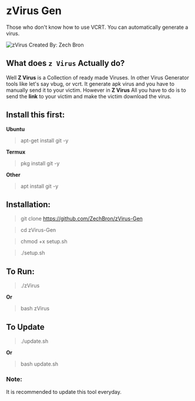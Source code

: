 # zVirus Gen
Those who don't know how to use VCRT. You can automatically generate a virus.

![zVirus Created By: Zech Bron](https://raw.githubusercontent.com/ZechBron/zVirus-Gen/zVirus/IMG_20200927_175911.png)

## What does `z Virus` Actually do?
Well __Z Virus__ is a Collection of ready made Viruses.
In other Virus Generator tools like let's say vbug, or vcrt. It generate apk virus and you have to manually send it to your victim.
However in __Z Virus__ All you have to do is to send the __link__ to your victim and make the victim download the virus. 

## Install this first:
__Ubuntu__
> apt-get install git -y

__Termux__
> pkg install git -y

__Other__
> apt install git -y

## Installation:
> git clone https://github.com/ZechBron/zVirus-Gen

> cd zVirus-Gen

> chmod +x setup.sh

> ./setup.sh


## To Run:
> ./zVirus

__Or__

> bash zVirus

## To Update
> ./update.sh

__Or__

> bash update.sh

### Note:
It is recommended to update this tool everyday.
